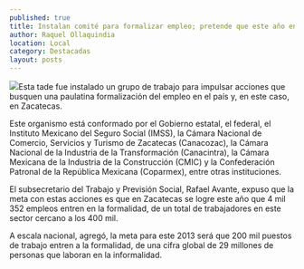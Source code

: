 ```yaml
---
published: true
title: Instalan comité para formalizar empleo; pretende que este año entren a la formalidad más de 4 mil empleos en Zacatecas
author: Raquel Ollaquindia
location: Local
category: Destacadas
layout: posts
---
```


![](http://i.imgur.com/Ef7E42um.jpg)Esta tade fue instalado un grupo de trabajo para impulsar acciones que busquen una paulatina formalización del empleo en el país y, en este caso, en Zacatecas.
 
Este organismo está conformado por el Gobierno estatal, el federal, el Instituto Mexicano del Seguro Social (IMSS), la Cámara Nacional de Comercio, Servicios y Turismo de Zacatecas (Canacozac), la Cámara Nacional de la Industria de la Transformación (Canacintra), la Cámara Mexicana de la Industria de la Construcción (CMIC) y la Confederación Patronal de la República Mexicana (Coparmex), entre otras instituciones.
 
El subsecretario del Trabajo y Previsión Social, Rafael Avante, expuso que la meta con estas acciones es que en Zacatecas se logre este año que 4 mil 352 empleos entren en la formalidad, de un total de trabajadores en este sector cercano a los 400 mil.
 
A escala nacional, agregó, la meta para este 2013 será que 200 mil puestos de trabajo entren a la formalidad, de una cifra global de 29 millones de personas que laboran en la informalidad.
